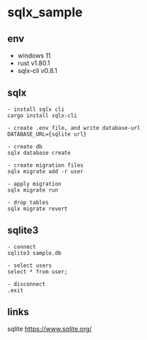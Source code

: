 # sqlx_sample

## env

- windows 11
- rust v1.80.1
- sqlx-cli v0.8.1

## sqlx

```
- install sqlx cli
cargo install sqlx-cli

- create .env file, and write database-url
DATABASE_URL={sqlite url}

- create db
sqlx database create 

- create migration files
sqlx migrate add -r user

- apply migration
sqlx migrate run

- drop tables
sqlx migrate revert

```

## sqlite3

```
- connect
sqlite3 sample.db

- select users
select * from user;

- disconnect
.exit
```

## links

sqlite
https://www.sqlite.org/



